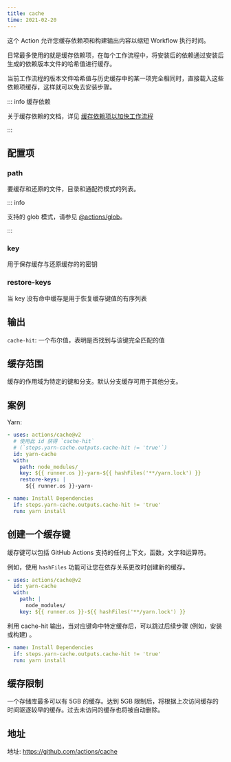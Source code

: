 ```yaml
---
title: cache
time: 2021-02-20
---
```


这个 Action 允许您缓存依赖项和构建输出内容以缩短 Workflow 执行时间。

日常最多使用的就是缓存依赖项，在每个工作流程中，将安装后的依赖通过安装后生成的依赖版本文件的哈希值进行缓存。

当前工作流程的版本文件哈希值与历史缓存中的某一项完全相同时，直接载入这些依赖项缓存，这样就可以免去安装步骤。

::: info 缓存依赖

关于缓存依赖的文档，详见 [缓存依赖项以加快工作流程
](https://docs.github.com/cn/actions/guides/caching-dependencies-to-speed-up-workflows)

:::

## 配置项

### path

要缓存和还原的文件，目录和通配符模式的列表。

::: info

支持的 glob 模式，请参见 [@actions/glob](https://github.com/actions/toolkit/tree/main/packages/glob)。

:::

### key

用于保存缓存与还原缓存的的密钥

### restore-keys

当 key 没有命中缓存是用于恢复缓存键值的有序列表

## 输出

`cache-hit`: 一个布尔值，表明是否找到与该键完全匹配的值

## 缓存范围

缓存的作用域为特定的键和分支。默认分支缓存可用于其他分支。

## 案例

Yarn:

```yml
- uses: actions/cache@v2
  # 使用此 id 获得 `cache-hit`
  # (`steps.yarn-cache.outputs.cache-hit != 'true'`)
  id: yarn-cache
  with:
    path: node_modules/
    key: ${{ runner.os }}-yarn-${{ hashFiles('**/yarn.lock') }}
    restore-keys: |
      ${{ runner.os }}-yarn-

- name: Install Dependencies
  if: steps.yarn-cache.outputs.cache-hit != 'true'
  run: yarn install
```

## 创建一个缓存键

缓存键可以包括 GitHub Actions 支持的任何上下文，函数，文字和运算符。

例如，使用 `hashFiles` 功能可让您在依存关系更改时创建新的缓存。

```yml
- uses: actions/cache@v2
  id: yarn-cache
  with:
    path: |
      node_modules/
    key: ${{ runner.os }}-${{ hashFiles('**/yarn.lock') }}
```

利用 cache-hit 输出，当对应键命中特定缓存后，可以跳过后续步骤 (例如，安装或构建) 。

```yml
- name: Install Dependencies
  if: steps.yarn-cache.outputs.cache-hit != 'true'
  run: yarn install
```

## 缓存限制

一个存储库最多可以有 5GB 的缓存。达到 5GB 限制后，将根据上次访问缓存的时间驱逐较早的缓存。过去未访问的缓存也将被自动删除。

## 地址

地址: <https://github.com/actions/cache>

